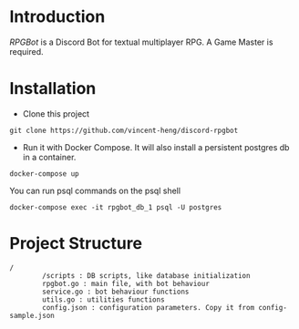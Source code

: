 # Introduction

*RPGBot* is a Discord Bot for textual multiplayer RPG. A Game Master is required.

# Installation

- Clone this project
```
git clone https://github.com/vincent-heng/discord-rpgbot
```

- Run it with Docker Compose. It will also install a persistent postgres db in a container.
```
docker-compose up
```

You can run psql commands on the psql shell
```
docker-compose exec -it rpgbot_db_1 psql -U postgres
```


# Project Structure
```
/
        /scripts : DB scripts, like database initialization
        rpgbot.go : main file, with bot behaviour
        service.go : bot behaviour functions
        utils.go : utilities functions
        config.json : configuration parameters. Copy it from config-sample.json
```

